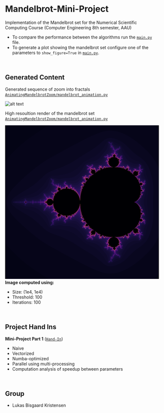 # Mandelbrot-Mini-Project
Implementation of the Mandelbrot set for the Numerical Scientific Computing Course (Computer Engineering 8th semester, AAU)

- To compare the performance between the algorithms run the [``main.py``](main.py) file.
- To generate a plot showing the mandelbrot set configure one of the parameters to ``show_figure=True`` in [``main.py``](main.py).

</br>

## Generated Content
Generated sequence of zoom into fractals [``AnimatingMandelbrotZoom/mandelbrot_animation.py``](AnimatingMandelbrotZoom/mandelbrot_animation.py)

![alt text](AnimatingMandelbrotZoom/animated_zoom_export.gif)


High resoultion render of the mandelbrot set [``AnimatingMandelbrotZoom/mandelbrot_animation.py``](AnimatingMandelbrotZoom/mandelbrot_animation.py)


![alt text](HighResolutionRender/MandelbrotOutput.png)
**Image computed using:**
- Size: (1e4, 1e4)
- Threshold: 100
- Iterations: 100

</br>

## Project Hand Ins
**Mini-Project Part 1** ([``Hand-In``](Part%201%20-%20Algorithms%20with%20performance%20analysis/Mini%20Project%20Report%20Part%201.pdf))</br>
- Naive
- Vectorized
- Numba-optimized
- Parallel using multi-processing
- Computation analysis of speedup between parameters</br>

</br>

## Group
- Lukas Bisgaard Kristensen 
